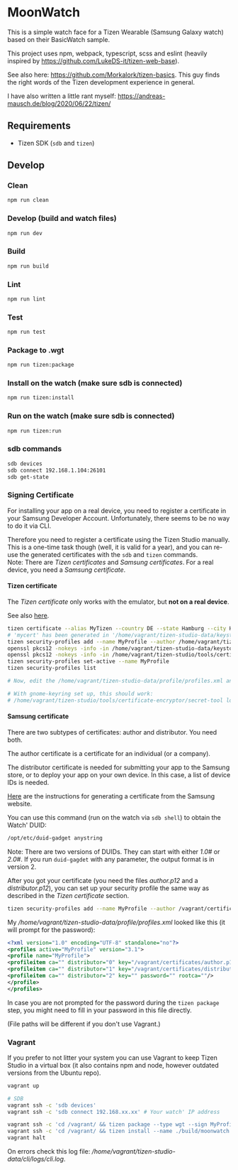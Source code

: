 # MoonWatch

This is a simple watch face for a Tizen Wearable (Samsung Galaxy watch) based on their BasicWatch sample.

This project uses npm, webpack, typescript, scss and eslint (heavily inspired by https://github.com/LukeDS-it/tizen-web-base).

See also here: https://github.com/Morkalork/tizen-basics. This guy finds the right words of the Tizen development experience in general.

I have also written a little rant myself: https://andreas-mausch.de/blog/2020/06/22/tizen/

## Requirements

- Tizen SDK (`sdb` and `tizen`)

## Develop

### Clean

```bash
npm run clean
```

### Develop (build and watch files)

```bash
npm run dev
```

### Build

```bash
npm run build
```

### Lint

```bash
npm run lint
```

### Test

```bash
npm run test
```

### Package to .wgt

```bash
npm run tizen:package
```

### Install on the watch (make sure sdb is connected)

```bash
npm run tizen:install
```

### Run on the watch (make sure sdb is connected)

```bash
npm run tizen:run
```

### sdb commands

```bash
sdb devices
sdb connect 192.168.1.104:26101
sdb get-state
```

### Signing Certificate

For installing your app on a real device, you need to register a certificate in your Samsung Developer Account.
Unfortunately, there seems to be no way to do it via CLI.

Therefore you need to register a certificate using the Tizen Studio manually.
This is a one-time task though (well, it is valid for a year),
and you can re-use the generated certificates with the `sdb` and `tizen` commands.  
Note: There are *Tizen certificates* and *Samsung certificates*.
For a real device, you need a *Samsung certificate*.

#### Tizen certificate

The *Tizen certificate* only works with the emulator, but **not on a real device**.

See also [here](https://stackoverflow.com/questions/61540051/cli-tizen-build-web-displays-invalid-password-error).

```bash
tizen certificate --alias MyTizen --country DE --state Hamburg --city Hamburg --organization Tizen --unit Development --name neonew --email neonew@gmail.com --filename mycert --password password
# 'mycert' has been generated in '/home/vagrant/tizen-studio-data/keystore/author'.
tizen security-profiles add --name MyProfile --author /home/vagrant/tizen-studio-data/keystore/author/mycert.p12 --password password
openssl pkcs12 -nokeys -info -in /home/vagrant/tizen-studio-data/keystore/author/mycert.p12 -passin pass:password
openssl pkcs12 -nokeys -info -in /home/vagrant/tizen-studio/tools/certificate-generator/certificates/distributor/tizen-distributor-signer.p12 -passin pass:tizenpkcs12passfordsigner
tizen security-profiles set-active --name MyProfile
tizen security-profiles list

# Now, edit the /home/vagrant/tizen-studio-data/profile/profiles.xml and replace the passwords with 'password' and 'tizenpkcs12passfordsigner'

# With gnome-keyring set up, this should work:
# /home/vagrant/tizen-studio/tools/certificate-encryptor/secret-tool lookup --label=tizen-studio
```

#### Samsung certificate

There are two subtypes of certificates: author and distributor.
You need both.

The author certificate is a certificate for an individual (or a company).

The distributor certificate is needed for submitting your app to the Samsung store,
or to deploy your app on your own device.
In this case, a list of device IDs is needed.

[Here](https://developer.samsung.com/galaxy-watch-tizen/getting-certificates/create.html) are the instructions
for generating a certificate from the Samsung website.

You can use this command (run on the watch via `sdb shell`) to obtain the Watch' DUID:

```bash
/opt/etc/duid-gadget anystring
```

Note: There are two versions of DUIDs.
They can start with either *1.0#* or *2.0#*.
If you run `duid-gagdet` with any parameter, the output format is in version 2.

After you got your certificate (you need the files *author.p12* and a *distributor.p12*),
you can set up your security profile the same way as described in the *Tizen certificate* section.

```bash
tizen security-profiles add --name MyProfile --author /vagrant/certificates/author.p12 --dist /vagrant/certificates/distributor.p12 --password '<PASSWORD>' --dist-password '<PASSWORD>'
```

My */home/vagrant/tizen-studio-data/profile/profiles.xml* looked like this (it will prompt for the password):

```xml
<?xml version="1.0" encoding="UTF-8" standalone="no"?>
<profiles active="MyProfile" version="3.1">
<profile name="MyProfile">
<profileitem ca="" distributor="0" key="/vagrant/certificates/author.p12" password="/vagrant/certificates/author.pwd" rootca=""/>
<profileitem ca="" distributor="1" key="/vagrant/certificates/distributor.p12" password="/vagrant/certificates/distributor.pwd" rootca=""/>
<profileitem ca="" distributor="2" key="" password="" rootca=""/>
</profile>
</profiles>
```

In case you are not prompted for the password during the `tizen package` step, you might need to fill in your password in this file directly.

(File paths will be different if you don't use Vagrant.)

### Vagrant

If you prefer to not litter your system you can use Vagrant to keep Tizen Studio in a virtual box
(it also contains npm and node, however outdated versions from the Ubuntu repo).

```bash
vagrant up

# SDB
vagrant ssh -c 'sdb devices'
vagrant ssh -c 'sdb connect 192.168.xx.xx' # Your watch' IP address

vagrant ssh -c 'cd /vagrant/ && tizen package --type wgt --sign MyProfile -- ./build/'
vagrant ssh -c 'cd /vagrant/ && tizen install --name ./build/moonwatch.wgt'
vagrant halt
```

On errors check this log file: */home/vagrant/tizen-studio-data/cli/logs/cli.log*.
